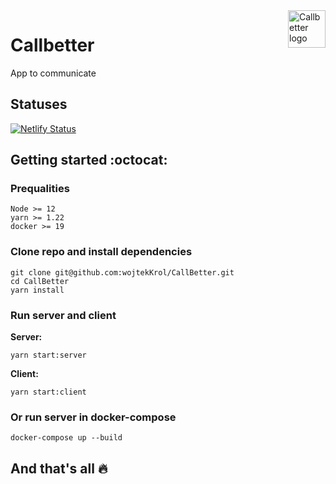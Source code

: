 <a href="https://callbetter.netlify.app/" target="_blank">
    <img src="https://i.imgur.com/t3I17If.jpg" alt="Callbetter logo" title="Callbetter" align="right" height="60px" />
</a>

Callbetter 
======================
App to communicate
## Statuses
[![Netlify Status](https://api.netlify.com/api/v1/badges/ad29836f-54d6-41f3-8686-f0f1eb226fc7/deploy-status)](https://app.netlify.com/sites/callbetter/deploys)

## Getting started :octocat:

###  Prequalities
```
Node >= 12
yarn >= 1.22
docker >= 19
```

###  Clone repo and install dependencies
```
git clone git@github.com:wojtekKrol/CallBetter.git
cd CallBetter
yarn install
````

### Run server and client
<b>Server:</b> 
```
yarn start:server
```
<b>Client:</b> 
```
yarn start:client
```

### Or run server in docker-compose
```
docker-compose up --build
```

## And that's all :fire:
